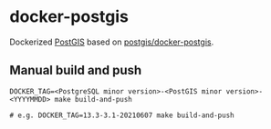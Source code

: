 # docker-postgis

Dockerized [PostGIS](https://postgis.net/) based on [postgis/docker-postgis](https://github.com/postgis/docker-postgis).

## Manual build and push
```
DOCKER_TAG=<PostgreSQL minor version>-<PostGIS minor version>-<YYYYMMDD> make build-and-push

# e.g. DOCKER_TAG=13.3-3.1-20210607 make build-and-push
```
